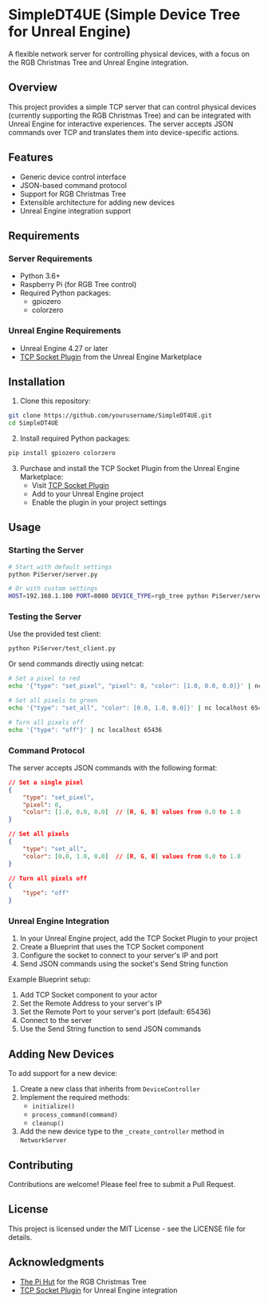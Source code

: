 # SimpleDT4UE (Simple Device Tree for Unreal Engine)

A flexible network server for controlling physical devices, with a focus on the RGB Christmas Tree and Unreal Engine integration.

## Overview

This project provides a simple TCP server that can control physical devices (currently supporting the RGB Christmas Tree) and can be integrated with Unreal Engine for interactive experiences. The server accepts JSON commands over TCP and translates them into device-specific actions.

## Features

- Generic device control interface
- JSON-based command protocol
- Support for RGB Christmas Tree
- Extensible architecture for adding new devices
- Unreal Engine integration support

## Requirements

### Server Requirements
- Python 3.6+
- Raspberry Pi (for RGB Tree control)
- Required Python packages:
  - gpiozero
  - colorzero

### Unreal Engine Requirements
- Unreal Engine 4.27 or later
- [TCP Socket Plugin](https://www.fab.com/listings/48db4522-8a05-4b91-bcf8-4217a698339b) from the Unreal Engine Marketplace

## Installation

1. Clone this repository:
```bash
git clone https://github.com/yourusername/SimpleDT4UE.git
cd SimpleDT4UE
```

2. Install required Python packages:
```bash
pip install gpiozero colorzero
```

3. Purchase and install the TCP Socket Plugin from the Unreal Engine Marketplace:
   - Visit [TCP Socket Plugin](https://www.fab.com/listings/48db4522-8a05-4b91-bcf8-4217a698339b)
   - Add to your Unreal Engine project
   - Enable the plugin in your project settings

## Usage

### Starting the Server

```bash
# Start with default settings
python PiServer/server.py

# Or with custom settings
HOST=192.168.1.100 PORT=8080 DEVICE_TYPE=rgb_tree python PiServer/server.py
```

### Testing the Server

Use the provided test client:
```bash
python PiServer/test_client.py
```

Or send commands directly using netcat:
```bash
# Set a pixel to red
echo '{"type": "set_pixel", "pixel": 0, "color": [1.0, 0.0, 0.0]}' | nc localhost 65436

# Set all pixels to green
echo '{"type": "set_all", "color": [0.0, 1.0, 0.0]}' | nc localhost 65436

# Turn all pixels off
echo '{"type": "off"}' | nc localhost 65436
```

### Command Protocol

The server accepts JSON commands with the following format:

```json
// Set a single pixel
{
    "type": "set_pixel",
    "pixel": 0,
    "color": [1.0, 0.0, 0.0]  // [R, G, B] values from 0.0 to 1.0
}

// Set all pixels
{
    "type": "set_all",
    "color": [0.0, 1.0, 0.0]  // [R, G, B] values from 0.0 to 1.0
}

// Turn all pixels off
{
    "type": "off"
}
```

### Unreal Engine Integration

1. In your Unreal Engine project, add the TCP Socket Plugin to your project
2. Create a Blueprint that uses the TCP Socket component
3. Configure the socket to connect to your server's IP and port
4. Send JSON commands using the socket's Send String function

Example Blueprint setup:
1. Add TCP Socket component to your actor
2. Set the Remote Address to your server's IP
3. Set the Remote Port to your server's port (default: 65436)
4. Connect to the server
5. Use the Send String function to send JSON commands

## Adding New Devices

To add support for a new device:

1. Create a new class that inherits from `DeviceController`
2. Implement the required methods:
   - `initialize()`
   - `process_command(command)`
   - `cleanup()`
3. Add the new device type to the `_create_controller` method in `NetworkServer`

## Contributing

Contributions are welcome! Please feel free to submit a Pull Request.

## License

This project is licensed under the MIT License - see the LICENSE file for details.

## Acknowledgments

- [The Pi Hut](https://thepihut.com/) for the RGB Christmas Tree
- [TCP Socket Plugin](https://www.fab.com/listings/48db4522-8a05-4b91-bcf8-4217a698339b) for Unreal Engine integration 